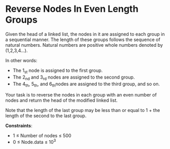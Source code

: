 # Reverse Nodes In Even Length Groups

Given the head of a linked list, the nodes in it are assigned to each group in a sequential manner. The length of these groups follows the sequence of natural numbers. Natural numbers are positive whole numbers denoted by (1,2,3,4...).

In other words:

- The 1<sub>st</sub> node is assigned to the first group.
- The 2<sub>nd</sub> and 3<sub>rd</sub> nodes are assigned to the second group.
- The 4<sub>th</sub>, 5<sub>th</sub>, and 6<sub>th</sub>nodes are assigned to the third group, and so on.

Your task is to reverse the nodes in each group with an even number of nodes and return the head of the modified linked list.

Note that the length of the last group may be less than or equal to 1 + the length of the second to the last group.

**Constraints**:

- 1 ≤ Number of nodes ≤ 500
- 0 ≤ Node.data ≤ 10<sup>3</sup>
